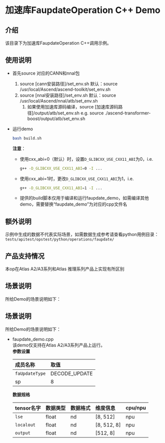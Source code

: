 # 加速库FaupdateOperation C++ Demo
## 介绍
该目录下为加速库FaupdateOperation C++调用示例。

## 使用说明
- 首先source 对应的CANN和nnal包
    1. source [cann安装路径]/set_env.sh
        默认：source /usr/local/Ascend/ascend-toolkit/set_env.sh
    2. source [nnal安装路径]/set_env.sh
        默认：source /usr/local/Ascend/nnal/atb/set_env.sh
        1. 如果使用加速库源码编译，source [加速库源码路径]/output/atb/set_env.sh
        e.g. source ./ascend-transformer-boost/output/atb/set_env.sh

- 运行demo
    ```sh
    bash build.sh
    ```
    **注意**：
    - 使用cxx_abi=0（默认）时，设置`D_GLIBCXX_USE_CXX11_ABI`为0，i.e.
        ```sh
        g++ -D_GLIBCXX_USE_CXX11_ABI=0 -I ...
        ```
    - 使用cxx_abi=1时，更改`D_GLIBCXX_USE_CXX11_ABI`为1，i.e.
        ```sh
        g++ -D_GLIBCXX_USE_CXX11_ABI=1 -I ...
        ```
    - 提供的build脚本仅用于编译和运行faupdate_demo，如需编译其他demo，需要替换“faupdate_demo”为对应的cpp文件名

## 额外说明
示例中生成的数据不代表实际场景，如需数据生成参考请查看python用例目录：
`tests/apitest/opstest/python/operations/faupdate/`

## 产品支持情况
本op在Atlas A2/A3系列和Atlas 推理系列产品上实现有所区别

## 场景说明
所给Demo的场景说明如下：
## 场景说明
所给Demo的场景说明如下：  
- faupdate_demo.cpp  
  该demo仅支持在Atlas A2/A3系列产品上运行。  
    **参数设置**

    | 成员名称       | 取值          |
    | :------------- | :------------ |
    | `faUpdateType` | DECODE_UPDATE |
    | sp             | 8             |

    **数据规格**

    | tensor名字 | 数据类型 | 数据格式  | 维度信息     | cpu/npu |
    | :--------- | :------- | :------- | :---------- | ------- |
    | `lse`      | float    | nd       | [8, 512]    | npu     |
    | `localout` | float    | nd       | [8, 512, 8] | npu     |
    | `output`   | float    | nd       | [512, 8]    | npu     |
